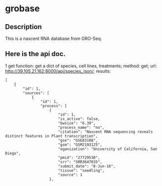 # grobase
## Description
This is a nascent RNA database from GRO-Seq.  
## Here is the api doc.
1 get 
function: get a dict of species, cell lines, treatments;
method: get;
url: http://39.105.21.162:8000/api/species_json/;
results:
```
[
    {
        "id": 1,
        "sources": [
            {
                "id": 1,
                "process": [
                    {
                        "id": 1,
                        "is_active": false,
                        "bwsize": "6.39",
                        "process_name": "no",
                        "citation": "Nascent RNA sequencing reveals distinct features in Plant transcription",
                        "gse": "GSE83108",
                        "gsm": "GSM2193125",
                        "oganization": "University of California, San Diego",
                        "pmid": "27729530",
                        "srr": "SRR3647035",
                        "submit_date": "8-Jun-16",
                        "tissue": "seedling",
                        "source": 1
                    },
```



